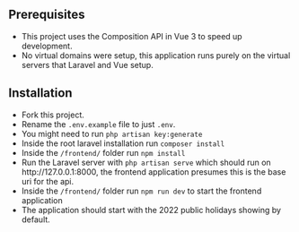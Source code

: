 ## Prerequisites
<ul>
    <li>This project uses the Composition API in Vue 3 to speed up development.</li>
    <li>No virtual domains were setup, this application runs purely on the virtual servers that Laravel and Vue setup.</li>
</ul>

## Installation
<ul>
    <li>Fork this project.</li>
    <li>Rename the <code>.env.example</code> file to just <code>.env</code>.</li>
    <li>You might need to run <code>php artisan key:generate</code></li>
    <li>Inside the root laravel installation run <code>composer install</code></li>
    <li>Inside the <code>/frontend/</code> folder run <code>npm install</code></li>
    <li>Run the Laravel server with <code>php artisan serve</code> which should run on http://127.0.0.1:8000, the frontend application presumes this is the base uri for the api.</li>
    <li>Inside the <code>/frontend/</code> folder run <code>npm run dev</code> to start the frontend application</li>
    <li>The application should start with the 2022 public holidays showing by default.</li>
</ul>




